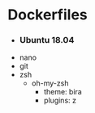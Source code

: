 # Dockerfiles
* ### Ubuntu 18.04
* nano
* git
* zsh
  * oh-my-zsh
    * theme: bira
    * plugins: z
